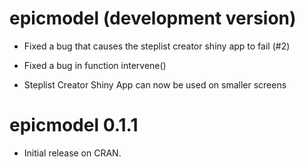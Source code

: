 # epicmodel (development version)

* Fixed a bug that causes the steplist creator shiny app to fail (#2)

* Fixed a bug in function intervene()

* Steplist Creator Shiny App can now be used on smaller screens

# epicmodel 0.1.1

* Initial release on CRAN.
